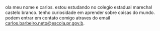 ola meu nome e carlos. 
estou estudando no colegio estadual marechal castelo branco. 
tenho curiosidade em aprender sobre coisas do mundo. 
podem entrar em contato comigo atraves do email carlos.barbeiro.neto@escola.pr.gov.b.

